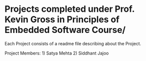 # Projects completed under Prof. Kevin Gross in Principles of Embedded Software Course/ 

Each Project consists of a readme file describing about the Project.

Project Members:
                1) Satya Mehta
                2) Siddhant Jajoo
